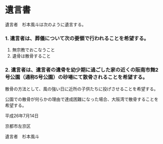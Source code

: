 遺言書
======

遺言者　杉本風斗は次のように遺言する。

### 1. 遺言者は、葬儀について次の要領で行われることを希望する。
1. 無宗教でおこなうこと
2. 遺骨は散骨すること

### 2. 遺言者は、遺言者の遺骨を幼少期に過ごした家の近くの阪南市舞2号公園（通称5号公園）の砂場にて散骨されることを希望する。

散骨の方法として、風の強い日に近所の子供たちに投げさせることを希望する。

公園での散骨が何らかの理由で達成困難になった場合、大阪湾で散骨することを希望する。

平成26年7月14日

京都市左京区

遺言者　杉本風斗

